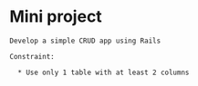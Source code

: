 # Mini project

    Develop a simple CRUD app using Rails

    Constraint:

      * Use only 1 table with at least 2 columns
